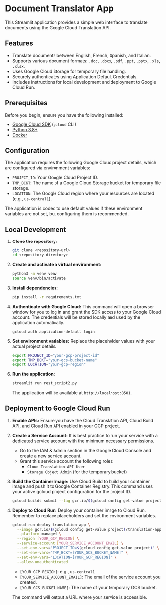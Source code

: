 # Document Translator App

This Streamlit application provides a simple web interface to translate documents using the Google Cloud Translation API.

## Features

-   Translate documents between English, French, Spanish, and Italian.
-   Supports various document formats: `.doc`, `.docx`, `.pdf`, `.ppt`, `.pptx`, `.xls`, `.xlsx`.
-   Uses Google Cloud Storage for temporary file handling.
-   Securely authenticates using Application Default Credentials.
-   Includes instructions for local development and deployment to Google Cloud Run.

## Prerequisites

Before you begin, ensure you have the following installed:
-   [Google Cloud SDK](https://cloud.google.com/sdk/docs/install) (`gcloud` CLI)
-   [Python 3.8+](https://www.python.org/downloads/)
-   [Docker](https://docs.docker.com/get-docker/)

## Configuration

The application requires the following Google Cloud project details, which are configured via environment variables:

-   `PROJECT_ID`: Your Google Cloud Project ID.
-   `TMP_BCKT`: The name of a Google Cloud Storage bucket for temporary file storage.
-   `LOCATION`: The Google Cloud region where your resources are located (e.g., `us-central1`).

The application is coded to use default values if these environment variables are not set, but configuring them is recommended.

## Local Development

1.  **Clone the repository:**
    ```bash
    git clone <repository-url>
    cd <repository-directory>
    ```

2.  **Create and activate a virtual environment:**
    ```bash
    python3 -m venv venv
    source venv/bin/activate
    ```

3.  **Install dependencies:**
    ```bash
    pip install -r requirements.txt
    ```

4.  **Authenticate with Google Cloud:**
    This command will open a browser window for you to log in and grant the SDK access to your Google Cloud account. The credentials will be stored locally and used by the application automatically.
    ```bash
    gcloud auth application-default login
    ```

5.  **Set environment variables:**
    Replace the placeholder values with your actual project details.
    ```bash
    export PROJECT_ID="your-gcp-project-id"
    export TMP_BCKT="your-gcs-bucket-name"
    export LOCATION="your-gcp-region"
    ```

6.  **Run the application:**
    ```bash
    streamlit run rest_script2.py
    ```
    The application will be available at `http://localhost:8501`.

## Deployment to Google Cloud Run

1.  **Enable APIs:**
    Ensure you have the Cloud Translation API, Cloud Build API, and Cloud Run API enabled in your GCP project.

2.  **Create a Service Account:**
    It is best practice to run your service with a dedicated service account with the minimum necessary permissions.
    -   Go to the IAM & Admin section in the Google Cloud Console and create a new service account.
    -   Grant this service account the following roles:
        -   `Cloud Translation API User`
        -   `Storage Object Admin` (for the temporary bucket)

3.  **Build the Container Image:**
    Use Cloud Build to build your container image and push it to Google Container Registry. This command uses your active gcloud project configuration for the project ID.
    ```bash
    gcloud builds submit --tag gcr.io/$(gcloud config get-value project)/translation-app
    ```

4.  **Deploy to Cloud Run:**
    Deploy your container image to Cloud Run. Remember to replace placeholders and set the environment variables.
    ```bash
    gcloud run deploy translation-app \
      --image gcr.io/$(gcloud config get-value project)/translation-app \
      --platform managed \
      --region [YOUR_GCP_REGION] \
      --service-account [YOUR_SERVICE_ACCOUNT_EMAIL] \
      --set-env-vars="PROJECT_ID=$(gcloud config get-value project)" \
      --set-env-vars="TMP_BCKT=[YOUR_GCS_BUCKET_NAME]" \
      --set-env-vars="LOCATION=[YOUR_GCP_REGION]" \
      --allow-unauthenticated
    ```
    -   `[YOUR_GCP_REGION]`: e.g., `us-central1`
    -   `[YOUR_SERVICE_ACCOUNT_EMAIL]`: The email of the service account you created.
    -   `[YOUR_GCS_BUCKET_NAME]`: The name of your temporary GCS bucket.

    The command will output a URL where your service is accessible.